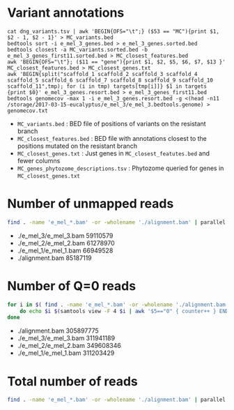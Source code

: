 # Variant annotations
```
cat dng_variants.tsv | awk 'BEGIN{OFS="\t";} ($53 == "MC"){print $1, $2 - 1, $2 - 1}' > MC_variants.bed
bedtools sort -i e_mel_3_genes.bed > e_mel_3_genes.sorted.bed 
bedtools closest -a MC_variants.sorted.bed -b e_mel_3_genes_first11.sorted.bed > MC_closest_features.bed
awk 'BEGIN{OFS="\t"}; ($11 == "gene"){print $1, $2, $5, $6, $7, $13 }' MC_closest_features.bed > MC_closest_genes.txt
awk 'BEGIN{split("scaffold_1 scaffold_2 scaffold_3 scaffold_4 scaffold_5 scaffold_6 scaffold_7 scaffold_8 scaffold_9 scaffold_10 scaffold_11",tmp); for (i in tmp) targets[tmp[i]]} $1 in targets {print $0}' e_mel_3_genes.resort.bed > e_mel_3_genes_first11.bed
bedtools genomecov -max 1 -i e_mel_3_genes.resort.bed -g <(head -n11 /storage/2017-03-15-eucalyptus/e_mel_3/e_mel_3.bedtools.genome) > genomecov.txt
```
 * `MC_variants.bed` : BED file of positions of variants on the resistant branch
 * `MC_closest_features.bed` : BED file with annotations closest to the positions mutated on the resistant branch
 * `MC_closest_genes.txt` : Just genes in `MC_closest_featutes.bed` and fewer columns
 * `MC_genes_phytozome_descriptions.tsv` : Phytozome queried for genes in `MC_closest_genes.txt`

# Number of unmapped reads
```bash
find . -name 'e_mel_*.bam' -or -wholename './alignment.bam' | parallel --tag samtools view -c -f 4 {}
```

 * ./e_mel_3/e_mel_3.bam   59110579                          
 * ./e_mel_2/e_mel_2.bam   61278970                 
 * ./e_mel_1/e_mel_1.bam   66949528                                                                                                           
 * ./alignment.bam 85187119

# Number of Q=0 reads
```bash
for i in $( find . -name 'e_mel_*.bam' -or -wholename './alignment.bam' );
	do echo $i $(samtools view -F 4 $i | awk '$5=="0" { counter++ } END { print counter }' );
done
```
 * ./alignment.bam 305897775
 * ./e_mel_3/e_mel_3.bam 311941189
 * ./e_mel_2/e_mel_2.bam 349608346
 * ./e_mel_1/e_mel_1.bam 311203429

# Total number of reads
```bash
find . -name 'e_mel_*.bam' -or -wholename './alignment.bam' | parallel --tag samtools view -c {}
```

